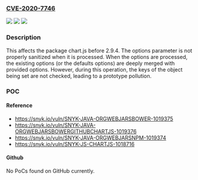 ### [CVE-2020-7746](https://cve.mitre.org/cgi-bin/cvename.cgi?name=CVE-2020-7746)
![](https://img.shields.io/static/v1?label=Product&message=chart.js&color=blue)
![](https://img.shields.io/static/v1?label=Version&message=%3C%202.9.4%20&color=brighgreen)
![](https://img.shields.io/static/v1?label=Vulnerability&message=Prototype%20Pollution&color=brighgreen)

### Description

This affects the package chart.js before 2.9.4. The options parameter is not properly sanitized when it is processed. When the options are processed, the existing options (or the defaults options) are deeply merged with provided options. However, during this operation, the keys of the object being set are not checked, leading to a prototype pollution.

### POC

#### Reference
- https://snyk.io/vuln/SNYK-JAVA-ORGWEBJARSBOWER-1019375
- https://snyk.io/vuln/SNYK-JAVA-ORGWEBJARSBOWERGITHUBCHARTJS-1019376
- https://snyk.io/vuln/SNYK-JAVA-ORGWEBJARSNPM-1019374
- https://snyk.io/vuln/SNYK-JS-CHARTJS-1018716

#### Github
No PoCs found on GitHub currently.

